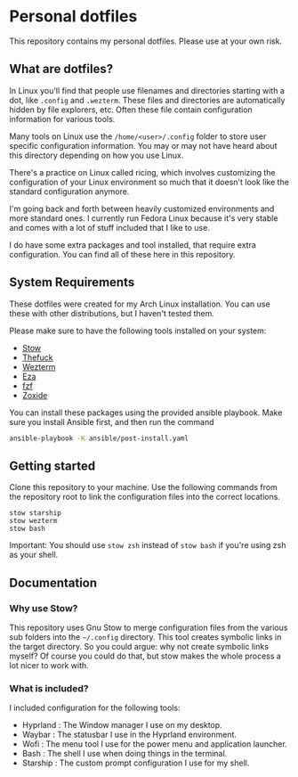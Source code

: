 # Personal dotfiles

This repository contains my personal dotfiles.
Please use at your own risk.

## What are dotfiles?

In Linux you'll find that people use filenames and directories starting with a
dot, like `.config` and `.wezterm`. These files and directories are
automatically hidden by file explorers, etc. Often these file contain
configuration information for various tools.

Many tools on Linux use the `/home/<user>/.config` folder to store user
specific configuration information. You may or may not have heard about this
directory depending on how you use Linux.

There's a practice on Linux called ricing, which involves customizing the
configuration of your Linux environment so much that it doesn't look like the
standard configuration anymore.

I'm going back and forth between heavily customized environments and more
standard ones. I currently run Fedora Linux because it's very stable and comes
with a lot of stuff included that I like to use.

I do have some extra packages and tool installed, that require extra
configuration. You can find all of these here in this repository.

## System Requirements

These dotfiles were created for my Arch Linux installation. You can use these
with other distributions, but I haven't tested them.

Please make sure to have the following tools installed on your system:

- [Stow](https://www.gnu.org/software/stow/)
- [Thefuck](https://github.com/nvbn/thefuck)
- [Wezterm](https://wezterm.org/)
- [Eza](https://github.com/eza-community/eza)
- [fzf](https://github.com/junegunn/fzf)
- [Zoxide](https://github.com/ajeetdsouza/zoxide)

You can install these packages using the provided ansible playbook. Make sure
you install Ansible first, and then run the command

```bash
ansible-playbook -K ansible/post-install.yaml
```

## Getting started

Clone this repository to your machine. Use the following commands from the
repository root to link the configuration files into the correct locations.

```shell
stow starship
stow wezterm
stow bash
```

Important: You should use `stow zsh` instead of `stow bash` if you're using
zsh as your shell.

## Documentation

### Why use Stow?

This repository uses Gnu Stow to merge configuration files from the various
sub folders into the `~/.config` directory. This tool creates symbolic links
in the target directory. So you could argue: why not create symbolic links
myself? Of course you could do that, but stow makes the whole process a lot
nicer to work with.

### What is included?

I included configuration for the following tools:

- Hyprland : The Window manager I use on my desktop.
- Waybar : The statusbar I use in the Hyprland environment.
- Wofi : The menu tool I use for the power menu and application launcher.
- Bash : The shell I use when doing things in the terminal.
- Starship : The custom prompt configuration I use for my shell.
